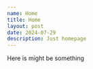```yaml
---
name: Home
title: Home
layout: post
date: 2024-07-29
description: Just homepage
---
```

Here is might be something